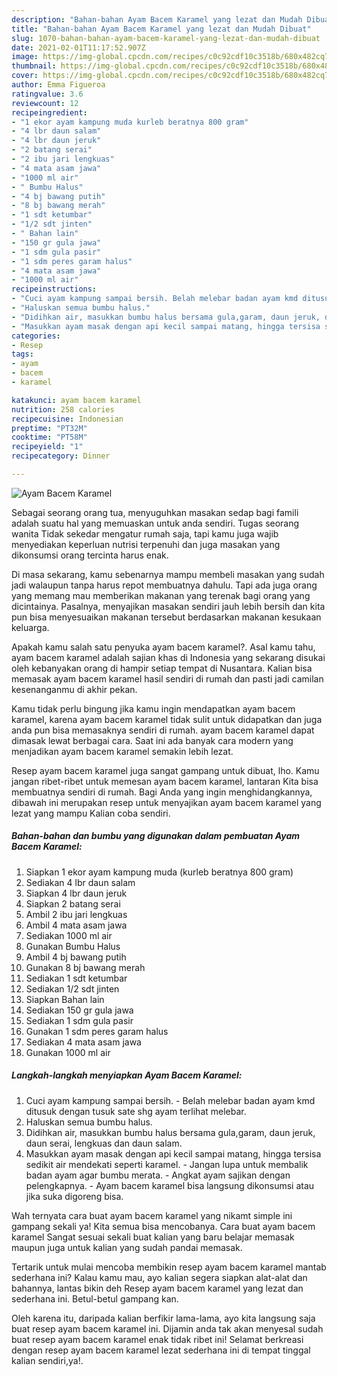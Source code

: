 ```yaml
---
description: "Bahan-bahan Ayam Bacem Karamel yang lezat dan Mudah Dibuat"
title: "Bahan-bahan Ayam Bacem Karamel yang lezat dan Mudah Dibuat"
slug: 1070-bahan-bahan-ayam-bacem-karamel-yang-lezat-dan-mudah-dibuat
date: 2021-02-01T11:17:52.907Z
image: https://img-global.cpcdn.com/recipes/c0c92cdf10c3518b/680x482cq70/ayam-bacem-karamel-foto-resep-utama.jpg
thumbnail: https://img-global.cpcdn.com/recipes/c0c92cdf10c3518b/680x482cq70/ayam-bacem-karamel-foto-resep-utama.jpg
cover: https://img-global.cpcdn.com/recipes/c0c92cdf10c3518b/680x482cq70/ayam-bacem-karamel-foto-resep-utama.jpg
author: Emma Figueroa
ratingvalue: 3.6
reviewcount: 12
recipeingredient:
- "1 ekor ayam kampung muda kurleb beratnya 800 gram"
- "4 lbr daun salam"
- "4 lbr daun jeruk"
- "2 batang serai"
- "2 ibu jari lengkuas"
- "4 mata asam jawa"
- "1000 ml air"
- " Bumbu Halus"
- "4 bj bawang putih"
- "8 bj bawang merah"
- "1 sdt ketumbar"
- "1/2 sdt jinten"
- " Bahan lain"
- "150 gr gula jawa"
- "1 sdm gula pasir"
- "1 sdm peres garam halus"
- "4 mata asam jawa"
- "1000 ml air"
recipeinstructions:
- "Cuci ayam kampung sampai bersih. Belah melebar badan ayam kmd ditusuk dengan tusuk sate shg ayam terlihat melebar."
- "Haluskan semua bumbu halus."
- "Didihkan air, masukkan bumbu halus bersama gula,garam, daun jeruk, daun serai, lengkuas dan daun salam."
- "Masukkan ayam masak dengan api kecil sampai matang, hingga tersisa sedikit air mendekati seperti karamel. Jangan lupa untuk membalik badan ayam agar bumbu merata. Angkat ayam sajikan dengan pelengkapnya. Ayam bacem karamel bisa langsung dikonsumsi atau jika suka digoreng bisa."
categories:
- Resep
tags:
- ayam
- bacem
- karamel

katakunci: ayam bacem karamel 
nutrition: 258 calories
recipecuisine: Indonesian
preptime: "PT32M"
cooktime: "PT58M"
recipeyield: "1"
recipecategory: Dinner

---
```



![Ayam Bacem Karamel](https://img-global.cpcdn.com/recipes/c0c92cdf10c3518b/680x482cq70/ayam-bacem-karamel-foto-resep-utama.jpg)

Sebagai seorang orang tua, menyuguhkan masakan sedap bagi famili adalah suatu hal yang memuaskan untuk anda sendiri. Tugas seorang  wanita Tidak sekedar mengatur rumah saja, tapi kamu juga wajib menyediakan keperluan nutrisi terpenuhi dan juga masakan yang dikonsumsi orang tercinta harus enak.

Di masa  sekarang, kamu sebenarnya mampu membeli masakan yang sudah jadi walaupun tanpa harus repot membuatnya dahulu. Tapi ada juga orang yang memang mau memberikan makanan yang terenak bagi orang yang dicintainya. Pasalnya, menyajikan masakan sendiri jauh lebih bersih dan kita pun bisa menyesuaikan makanan tersebut berdasarkan makanan kesukaan keluarga. 



Apakah kamu salah satu penyuka ayam bacem karamel?. Asal kamu tahu, ayam bacem karamel adalah sajian khas di Indonesia yang sekarang disukai oleh kebanyakan orang di hampir setiap tempat di Nusantara. Kalian bisa memasak ayam bacem karamel hasil sendiri di rumah dan pasti jadi camilan kesenanganmu di akhir pekan.

Kamu tidak perlu bingung jika kamu ingin mendapatkan ayam bacem karamel, karena ayam bacem karamel tidak sulit untuk didapatkan dan juga anda pun bisa memasaknya sendiri di rumah. ayam bacem karamel dapat dimasak lewat berbagai cara. Saat ini ada banyak cara modern yang menjadikan ayam bacem karamel semakin lebih lezat.

Resep ayam bacem karamel juga sangat gampang untuk dibuat, lho. Kamu jangan ribet-ribet untuk memesan ayam bacem karamel, lantaran Kita bisa membuatnya sendiri di rumah. Bagi Anda yang ingin menghidangkannya, dibawah ini merupakan resep untuk menyajikan ayam bacem karamel yang lezat yang mampu Kalian coba sendiri.

<!--inarticleads1-->

##### Bahan-bahan dan bumbu yang digunakan dalam pembuatan Ayam Bacem Karamel:

1. Siapkan 1 ekor ayam kampung muda (kurleb beratnya 800 gram)
1. Sediakan 4 lbr daun salam
1. Siapkan 4 lbr daun jeruk
1. Siapkan 2 batang serai
1. Ambil 2 ibu jari lengkuas
1. Ambil 4 mata asam jawa
1. Sediakan 1000 ml air
1. Gunakan  Bumbu Halus
1. Ambil 4 bj bawang putih
1. Gunakan 8 bj bawang merah
1. Sediakan 1 sdt ketumbar
1. Sediakan 1/2 sdt jinten
1. Siapkan  Bahan lain
1. Sediakan 150 gr gula jawa
1. Sediakan 1 sdm gula pasir
1. Gunakan 1 sdm peres garam halus
1. Sediakan 4 mata asam jawa
1. Gunakan 1000 ml air




<!--inarticleads2-->

##### Langkah-langkah menyiapkan Ayam Bacem Karamel:

1. Cuci ayam kampung sampai bersih. - Belah melebar badan ayam kmd ditusuk dengan tusuk sate shg ayam terlihat melebar.
1. Haluskan semua bumbu halus.
1. Didihkan air, masukkan bumbu halus bersama gula,garam, daun jeruk, daun serai, lengkuas dan daun salam.
1. Masukkan ayam masak dengan api kecil sampai matang, hingga tersisa sedikit air mendekati seperti karamel. - Jangan lupa untuk membalik badan ayam agar bumbu merata. - Angkat ayam sajikan dengan pelengkapnya. - Ayam bacem karamel bisa langsung dikonsumsi atau jika suka digoreng bisa.




Wah ternyata cara buat ayam bacem karamel yang nikamt simple ini gampang sekali ya! Kita semua bisa mencobanya. Cara buat ayam bacem karamel Sangat sesuai sekali buat kalian yang baru belajar memasak maupun juga untuk kalian yang sudah pandai memasak.

Tertarik untuk mulai mencoba membikin resep ayam bacem karamel mantab sederhana ini? Kalau kamu mau, ayo kalian segera siapkan alat-alat dan bahannya, lantas bikin deh Resep ayam bacem karamel yang lezat dan sederhana ini. Betul-betul gampang kan. 

Oleh karena itu, daripada kalian berfikir lama-lama, ayo kita langsung saja buat resep ayam bacem karamel ini. Dijamin anda tak akan menyesal sudah buat resep ayam bacem karamel enak tidak ribet ini! Selamat berkreasi dengan resep ayam bacem karamel lezat sederhana ini di tempat tinggal kalian sendiri,ya!.

